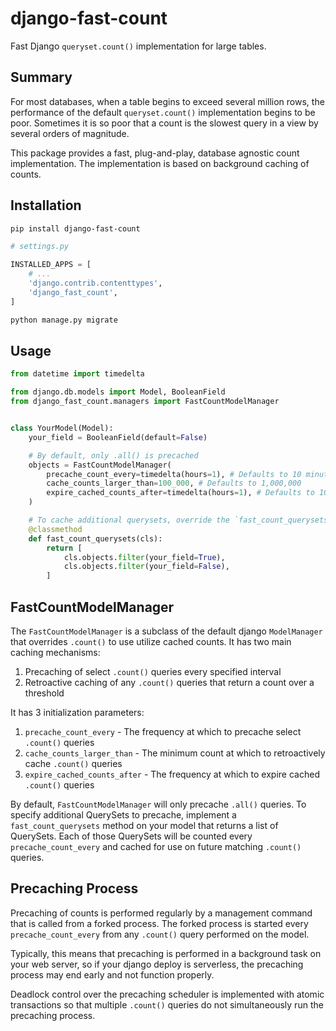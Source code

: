 # django-fast-count
Fast Django `queryset.count()` implementation for large tables.

## Summary

For most databases, when a table begins to exceed several million rows,
the performance of the default `queryset.count()` implementation begins to be 
poor. Sometimes it is so poor that a count is the slowest query in a view by 
several orders of magnitude.

This package provides a fast, plug-and-play, database agnostic count implementation.
The implementation is based on background caching of counts.

## Installation

```bash
pip install django-fast-count
```

```python
# settings.py

INSTALLED_APPS = [
    # ...
    'django.contrib.contenttypes',
    'django_fast_count',
]
```

```bash
python manage.py migrate
```

## Usage

```python
from datetime import timedelta

from django.db.models import Model, BooleanField
from django_fast_count.managers import FastCountModelManager


class YourModel(Model):
    your_field = BooleanField(default=False)

    # By default, only .all() is precached
    objects = FastCountModelManager(
        precache_count_every=timedelta(hours=1), # Defaults to 10 minutes
        cache_counts_larger_than=100_000, # Defaults to 1,000,000
        expire_cached_counts_after=timedelta(hours=1), # Defaults to 10 minutes
    )

    # To cache additional querysets, override the `fast_count_querysets`
    @classmethod
    def fast_count_querysets(cls):
        return [
            cls.objects.filter(your_field=True),
            cls.objects.filter(your_field=False),
        ]
```

## FastCountModelManager

The `FastCountModelManager` is a subclass of the default django `ModelManager` that 
overrides `.count()` to use utilize cached counts. It has two main caching mechanisms:

1. Precaching of select `.count()` queries every specified interval
2. Retroactive caching of any `.count()` queries that return a count over a threshold

It has 3 initialization parameters:

1. `precache_count_every` - The frequency at which to precache select `.count()` queries
2. `cache_counts_larger_than` - The minimum count at which to retroactively cache `.count()` queries
3. `expire_cached_counts_after` - The frequency at which to expire cached `.count()` queries

By default, `FastCountModelManager` will only precache `.all()` queries. To specify additional
QuerySets to precache, implement a `fast_count_querysets` method on your model that returns a 
list of QuerySets. Each of those QuerySets will be counted every `precache_count_every` and cached
for use on future matching `.count()` queries.

## Precaching Process

Precaching of counts is performed regularly by a management command that is called from a forked
process. The forked process is started every `precache_count_every` from any `.count()` query
performed on the model.

Typically, this means that precaching is performed in a background task on your web server,
so if your django deploy is serverless, the precaching process may end early and not function
properly.

Deadlock control over the precaching scheduler is implemented with atomic transactions so that
multiple `.count()` queries do not simultaneously run the precaching process.